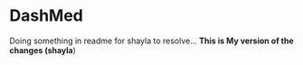 # DashMed

Doing something in readme for shayla to resolve...
**This is My version of the changes (shayla**)
